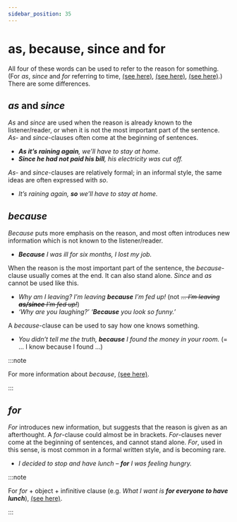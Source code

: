 ```yaml
---
sidebar_position: 35
---
```


# as, because, since and for

All four of these words can be used to refer to the reason for something. (For *as*, *since* and *for* referring to time, [(see here)](./../../grammar/other-adverbial-clauses/as-when-and-while-simultaneous-events), [(see here)](./for-since-in-and-from-time), [(see here)](./since-tenses).) There are some differences.

## *as* and *since*

*As* and *since* are used when the reason is already known to the listener/reader, or when it is not the most important part of the sentence. *As*\- and *since*\-clauses often come at the beginning of sentences.

- ***As it’s raining again**, we’ll have to stay at home.*
- ***Since he had not paid his bill**, his electricity was cut off.*

*As*\- and *since*\-clauses are relatively formal; in an informal style, the same ideas are often expressed with *so*.

- *It’s raining again, **so** we’ll have to stay at home.*

## *because*

*Because* puts more emphasis on the reason, and most often introduces new information which is not known to the listener/reader.

- ***Because** I was ill for six months, I lost my job.*

When the reason is the most important part of the sentence, the *because*\-clause usually comes at the end. It can also stand alone. *Since* and *as* cannot be used like this.

- *Why am I leaving? I’m leaving **because** I’m fed up!* (not *~~… I’m leaving **as/since** I’m fed up!~~*)
- *‘Why are you laughing?’ ‘**Because** you look so funny.’*

A *because*\-clause can be used to say how one knows something.

- *You didn’t tell me the truth, **because** I found the money in your room.* (= … I know because I found …)

:::note

For more information about *because*, [(see here)](./because).

:::

## *for*

*For* introduces new information, but suggests that the reason is given as an afterthought. A *for*\-clause could almost be in brackets. *For*\-clauses never come at the beginning of sentences, and cannot stand alone. *For*, used in this sense, is most common in a formal written style, and is becoming rare.

- *I decided to stop and have lunch – **for** I was feeling hungry.*

:::note

For *for* + object + infinitive clause (e.g. *What I want is **for everyone to have lunch***), [(see here)](./../../grammar/infinitives-ing-forms-and-past-participles-other-uses/for-to).

:::
